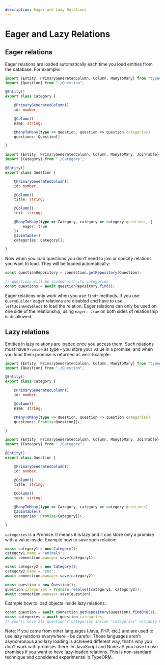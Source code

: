 ```yaml
---
description: Eager and Lazy Relations
---
```


# Eager and Lazy Relations

## Eager relations

Eager relations are loaded automatically each time you load entities from the database. For example:

```typescript
import {Entity, PrimaryGeneratedColumn, Column, ManyToMany} from "typeorm";
import {Question} from "./Question";

@Entity()
export class Category {

    @PrimaryGeneratedColumn()
    id: number;

    @Column()
    name: string;

    @ManyToMany(type => Question, question => question.categories)
    questions: Question[];

}
```

```typescript
import {Entity, PrimaryGeneratedColumn, Column, ManyToMany, JoinTable} from "typeorm";
import {Category} from "./Category";

@Entity()
export class Question {

    @PrimaryGeneratedColumn()
    id: number;

    @Column()
    title: string;

    @Column()
    text: string;

    @ManyToMany(type => Category, category => category.questions, {
        eager: true
    })
    @JoinTable()
    categories: Category[];

}
```

Now when you load questions you don't need to join or specify relations you want to load. They will be loaded automatically:

```typescript
const questionRepository = connection.getRepository(Question);

// questions will be loaded with its categories
const questions = await questionRepository.find();
```

Eager relations only work when you use `find*` methods. If you use `QueryBuilder` eager relations are disabled and have to use `leftJoinAndSelect` to load the relation. Eager relations can only be used on one side of the relationship, using `eager: true` on both sides of relationship is disallowed.

## Lazy relations

Entities in lazy relations are loaded once you access them. Such relations must have `Promise` as type - you store your value in a promise, and when you load them promise is returned as well. Example:

```typescript
import {Entity, PrimaryGeneratedColumn, Column, ManyToMany} from "typeorm";
import {Question} from "./Question";

@Entity()
export class Category {

    @PrimaryGeneratedColumn()
    id: number;

    @Column()
    name: string;

    @ManyToMany(type => Question, question => question.categories)
    questions: Promise<Question[]>;

}
```

```typescript
import {Entity, PrimaryGeneratedColumn, Column, ManyToMany, JoinTable} from "typeorm";
import {Category} from "./Category";

@Entity()
export class Question {

    @PrimaryGeneratedColumn()
    id: number;

    @Column()
    title: string;

    @Column()
    text: string;

    @ManyToMany(type => Category, category => category.questions)
    @JoinTable()
    categories: Promise<Category[]>;

}
```

`categories` is a Promise. It means it is lazy and it can store only a promise with a value inside. Example how to save such relation:

```typescript
const category1 = new Category();
category1.name = "animals";
await connection.manager.save(category1);

const category2 = new Category();
category2.name = "zoo";
await connection.manager.save(category2);

const question = new Question();
question.categories = Promise.resolve([category1, category2]);
await connection.manager.save(question);
```

Example how to load objects inside lazy relations:

```typescript
const question = await connection.getRepository(Question).findOne(1);
const categories = await question.categories;
// you'll have all question's categories inside "categories" variable now
```

Note: if you came from other languages \(Java, PHP, etc.\) and are used to use lazy relations everywhere - be careful. Those languages aren't asynchronous and lazy loading is achieved different way, that's why you don't work with promises there. In JavaScript and Node.JS you have to use promises if you want to have lazy-loaded relations. This is non-standard technique and considered experimental in TypeORM.

